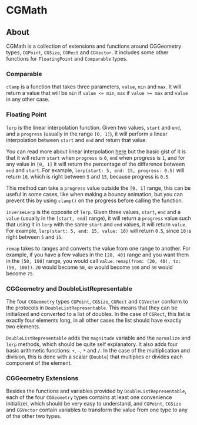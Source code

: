 # CGMath

## About

CGMath is a collection of extensions and functions around CGGeometry types, `CGPoint`, `CGSize`, `CGRect` and `CGVector`. It includes some other functions for `FloatingPoint` and `Comparable` types.

### Comparable
`clamp` is a function that takes three parameters, `value`, `min` and `max`. It will return a value that will be `min` if `value <= min`, `max` if `value >= max` and `value` in any other case.

### Floating Point
`lerp` is the linear interpolation function. Given two values, `start` and `end`, and a `progress` (usually in the range `[0, 1]`), it will perform a linear interpolation between `start` and `end` and return that value.

You can read more about linear interpolation [here](https://en.wikipedia.org/wiki/Linear_interpolation)  but the basic gist of it is that it will return `start` when `progress` is `0`, `end` when progress is `1`, and for any value in `[0, 1]` it will return the percentage of the difference between `end` and `start`. For example, `lerp(start: 5, end: 15, progress: 0.5)` will return `10`, which is right between `5` and `15`, because progress is `0.5`.   

This method can take a `progress` value outside the `[0, 1]` range, this can be useful in some cases, like when making a bouncy animation, but you can prevent this by using `clamp()` on the progress before calling the function. 

`inverseLerp` is the opposite of `lerp`. Given three values, `start`, `end` and a `value` (usually in the `[start, end]` range), it will return a `progress` value such that using it in `lerp` with the same `start` and `end` values, it will return `value`. For example, `lerp(start: 5, end: 15, value: 10)` will return `0.5`, since `10` is right between `5` and `15`.

`remap` takes to ranges and converts the value from one range to another. For example, if you have a few values in the `[20, 40]` range and you want them in the `[50, 100]` range, you would call `value.remap(from: (20, 40), to: (50, 100))`. `20` would become `50`, `40` would become `100` and `30` would become `75`. 

### CGGeometry and DoubleListRepresentable
The four `CGGeometry` types `CGPoint`, `CGSize`, `CGRect` and `CGVector` conform to  the protocols in `DoubleListRepresentable`. This means that they can be initialized and converted to a list of doubles. In the case of `CGRect`, this list is exactly four elements long, in all other cases the list should have exactly two elements.

`DoubleListRepresentable` adds the `magnitude` variable and the `normalize` and `lerp` methods, which should be quite self explanatory. It also adds four basic arithmetic functions: `+`, `-`, `*` and `/`. In the case of the multiplication and division, this is done with a scalar (`Double`) that multiplies or divides each component of the element.

### CGGeometry Extensions
Besides the functions and variables provided by `DoubleListRepresentable`, each of the four `CGGeometry` types contains at least one convenience initializer, which should be very easy to understand, and `CGPoint`, `CGSize` and `CGVector` contain variables to transform the value from one type to any of the other two types.
